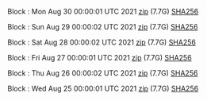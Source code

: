 Block [](https://insight.dash.org/insight/block/): Mon Aug 30 00:00:01 UTC 2021 [zip](https://dash-bootstrap.ams3.digitaloceanspaces.com/mainnet/2021-08-30/bootstrap.dat.zip) (7.7G) [SHA256](https://dash-bootstrap.ams3.digitaloceanspaces.com/mainnet/2021-08-30/sha256.txt)

Block [](https://insight.dash.org/insight/block/): Sun Aug 29 00:00:02 UTC 2021 [zip](https://dash-bootstrap.ams3.digitaloceanspaces.com/mainnet/2021-08-29/bootstrap.dat.zip) (7.7G) [SHA256](https://dash-bootstrap.ams3.digitaloceanspaces.com/mainnet/2021-08-29/sha256.txt)

Block [](https://insight.dash.org/insight/block/): Sat Aug 28 00:00:02 UTC 2021 [zip](https://dash-bootstrap.ams3.digitaloceanspaces.com/mainnet/2021-08-28/bootstrap.dat.zip) (7.7G) [SHA256](https://dash-bootstrap.ams3.digitaloceanspaces.com/mainnet/2021-08-28/sha256.txt)

Block [](https://insight.dash.org/insight/block/): Fri Aug 27 00:00:01 UTC 2021 [zip](https://dash-bootstrap.ams3.digitaloceanspaces.com/mainnet/2021-08-27/bootstrap.dat.zip) (7.7G) [SHA256](https://dash-bootstrap.ams3.digitaloceanspaces.com/mainnet/2021-08-27/sha256.txt)

Block [](https://insight.dash.org/insight/block/): Thu Aug 26 00:00:02 UTC 2021 [zip](https://dash-bootstrap.ams3.digitaloceanspaces.com/mainnet/2021-08-26/bootstrap.dat.zip) (7.7G) [SHA256](https://dash-bootstrap.ams3.digitaloceanspaces.com/mainnet/2021-08-26/sha256.txt)

Block [](https://insight.dash.org/insight/block/): Wed Aug 25 00:00:01 UTC 2021 [zip](https://dash-bootstrap.ams3.digitaloceanspaces.com/mainnet/2021-08-25/bootstrap.dat.zip) (7.7G) [SHA256](https://dash-bootstrap.ams3.digitaloceanspaces.com/mainnet/2021-08-25/sha256.txt)
